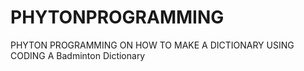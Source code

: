 # PHYTONPROGRAMMING
PHYTON PROGRAMMING ON HOW TO MAKE A DICTIONARY USING CODING
A Badminton Dictionary
